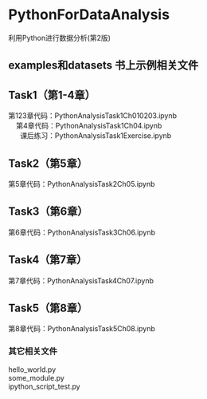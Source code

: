 # PythonForDataAnalysis
利用Python进行数据分析(第2版)

## examples和datasets 书上示例相关文件

## Task1（第1-4章）
第123章代码：PythonAnalysisTask1Ch010203.ipynb  
&nbsp;&nbsp;&nbsp;&nbsp;第4章代码：PythonAnalysisTask1Ch04.ipynb  
&nbsp;&nbsp;&nbsp;&nbsp;&nbsp;&nbsp;课后练习：PythonAnalysisTask1Exercise.ipynb  

## Task2（第5章）
第5章代码：PythonAnalysisTask2Ch05.ipynb  

## Task3（第6章）
第6章代码：PythonAnalysisTask3Ch06.ipynb  

## Task4（第7章）
第7章代码：PythonAnalysisTask4Ch07.ipynb  

## Task5（第8章）
第8章代码：PythonAnalysisTask5Ch08.ipynb  

### 其它相关文件
hello_world.py  
some_module.py  
ipython_script_test.py  

